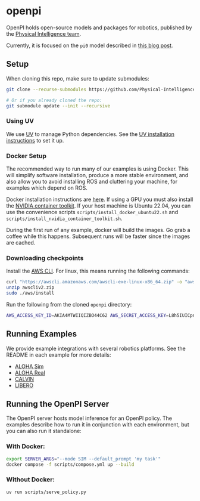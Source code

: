 # openpi

OpenPI holds open-source models and packages for robotics, published by the [Physical Intelligence team](https://www.physicalintelligence.company/).

Currently, it is focused on the `pi0` model described in [this blog post](https://www.physicalintelligence.company/blog/pi0).

## Setup

When cloning this repo, make sure to update submodules:

```bash
git clone --recurse-submodules https://github.com/Physical-Intelligence/openpi.git

# Or if you already cloned the repo:
git submodule update --init --recursive
```

### Using UV

We use [UV](https://docs.astral.sh/uv/) to manage Python dependencies. See the [UV installation instructions](https://docs.astral.sh/uv/getting-started/installation/) to set it up.

### Docker Setup

The recommended way to run many of our examples is using Docker. This will simplify software installation, produce a more stable environment, and also
allow you to avoid installing ROS and cluttering your machine, for examples which depend on ROS.

Docker installation instructions are [here](https://docs.docker.com/engine/install/). If using a GPU you must also install the [NVIDIA container toolkit](https://docs.nvidia.com/datacenter/cloud-native/container-toolkit/latest/install-guide.html). If your host machine is Ubuntu 22.04, you can use the convenience scripts `scripts/install_docker_ubuntu22.sh` and `scripts/install_nvidia_container_toolkit.sh`.

During the first run of any example, docker will build the images. Go grab a coffee while this happens. Subsequent runs will be faster since the images are cached.

### Downloading checkpoints

Install the [AWS CLI](https://docs.aws.amazon.com/cli/latest/userguide/getting-started-install.html). For linux, this means running the following commands:

```bash
curl "https://awscli.amazonaws.com/awscli-exe-linux-x86_64.zip" -o "awscliv2.zip"
unzip awscliv2.zip
sudo ./aws/install
```

Run the following from the cloned `openpi` directory:

```bash
AWS_ACCESS_KEY_ID=AKIA4MTWIIQIZBO44C62 AWS_SECRET_ACCESS_KEY=L8h5IUICpnxzDpT6Wv+Ja3BBs/rO/9Hi16Xvq7te aws s3 sync s3://openpi-assets/checkpoints/pi0_base ./checkpoints/pi0_base
```

## Running Examples

We provide example integrations with several robotics platforms. See the README in each example for more details:

- [ALOHA Sim](examples/aloha_sim)
- [ALOHA Real](examples/aloha_real)
- [CALVIN](examples/calvin)
- [LIBERO](examples/libero)

## Running the OpenPI Server

The OpenPI server hosts model inference for an OpenPI policy. The examples describe how to run it in conjunction with each environment, but you can also run it standalone:

### With Docker:

```bash
export SERVER_ARGS="--mode SIM --default_prompt 'my task'"
docker compose -f scripts/compose.yml up --build
```

### Without Docker:

```bash
uv run scripts/serve_policy.py
```

